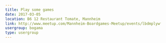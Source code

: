 ```yaml
---
title: Play some games
date: 2017-03-05
location: B6 12 Restaurant Tomate, Mannheim
link: http://www.meetup.com/Mannheim-Boardgames-Meetup/events/lbdmplywfbhb/
usergroup: bogama
type: usergroup
---
```

